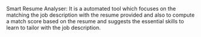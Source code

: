 Smart Resume Analyser:
It is a automated tool which focuses on the matching the job description with the resume provided and also to compute a match score based on the resume and suggests the essential skills to learn to tailor with the job description.
